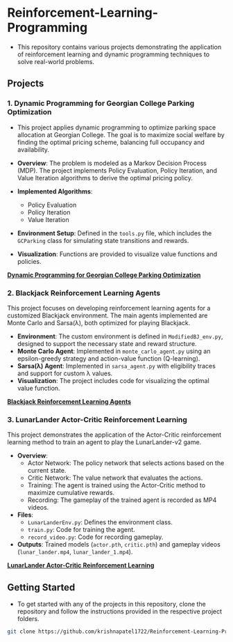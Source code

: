 # Reinforcement-Learning-Programming

- This repository contains various projects demonstrating the application of reinforcement learning and dynamic programming techniques to solve real-world problems.

## Projects

### 1. Dynamic Programming for Georgian College Parking Optimization

- This project applies dynamic programming to optimize parking space allocation at Georgian College. The goal is to maximize social welfare by finding the optimal pricing scheme, balancing full occupancy and availability.

- **Overview**: The problem is modeled as a Markov Decision Process (MDP). The project implements Policy Evaluation, Policy Iteration, and Value Iteration algorithms to derive the optimal pricing policy.
- **Implemented Algorithms**:
  - Policy Evaluation
  - Policy Iteration
  - Value Iteration
- **Environment Setup**: Defined in the `tools.py` file, which includes the `GCParking` class for simulating state transitions and rewards.
- **Visualization**: Functions are provided to visualize value functions and policies.

**[Dynamic Programming for Georgian College Parking Optimization](./Dynamic%20Programming%20for%20Georgian%20College%20Parking%20Optimization/)**

### 2. Blackjack Reinforcement Learning Agents

This project focuses on developing reinforcement learning agents for a customized Blackjack environment. The main agents implemented are Monte Carlo and Sarsa(λ), both optimized for playing Blackjack.

- **Environment**: The custom environment is defined in `ModifiedBJ_env.py`, designed to support the necessary state and reward structure.
- **Monte Carlo Agent**: Implemented in `monte_carlo_agent.py` using an epsilon-greedy strategy and action-value function (Q-learning).
- **Sarsa(λ) Agent**: Implemented in `sarsa_agent.py` with eligibility traces and support for custom λ values.
- **Visualization**: The project includes code for visualizing the optimal value function.

**[Blackjack Reinforcement Learning Agents](./Blackjack%20Reinforcement%20Learning%20Agents/)**

### 3. LunarLander Actor-Critic Reinforcement Learning

This project demonstrates the application of the Actor-Critic reinforcement learning method to train an agent to play the LunarLander-v2 game.

- **Overview**: 
  - Actor Network: The policy network that selects actions based on the current state.
  - Critic Network: The value network that evaluates the actions.
  - Training: The agent is trained using the Actor-Critic method to maximize cumulative rewards.
  - Recording: The gameplay of the trained agent is recorded as MP4 videos.
- **Files**:
  - `LunarLanderEnv.py`: Defines the environment class.
  - `train.py`: Code for training the agent.
  - `record_video.py`: Code for recording gameplay.
- **Outputs**: Trained models (`actor.pth`, `critic.pth`) and gameplay videos (`lunar_lander.mp4`, `lunar_lander_1.mp4`).

**[LunarLander Actor-Critic Reinforcement Learning](./LunarLander%20Actor-Critic%20Reinforcement%20Learning/)**

## Getting Started

- To get started with any of the projects in this repository, clone the repository and follow the instructions provided in the respective project folders.

```bash
git clone https://github.com/krishnapatel1722/Reinforcement-Learning-Programming.git
```
